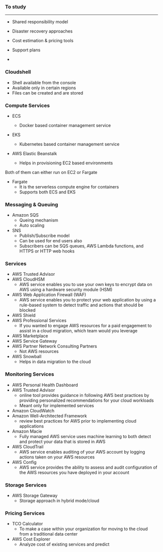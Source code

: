 ### To study
---
- Shared responsibility model
- Disaster recovery approaches
- Cost estimation & pricing tools

- Support plans
-

### Cloudshell
- Shell available from the console
- Available only in certain regions
- Files can be created and are stored

### Compute Services
- ECS 
  - Docker based container management service   
- EKS
  - Kubernetes based container management service 

- AWS Elastic Beanstalk
  - Helps in provisioning EC2 based environments


Both of them can either run on EC2 or Fargate

- Fargate
  - It is the serverless compute engine for containers
  - Supports both ECS and EKS

### Messaging & Queuing
- Amazon SQS
  - Queing mechanism
  - Auto scaling  
- SNS
  - Publish/Subscribe model
  - Can be used for end users also
  - Subscribers can be SQS queues, AWS Lambda functions, and HTTPS or HTTP web hooks

  
### Services
- AWS Trusted Advisor
- AWS CloudHSM
  - AWS service enables you to use your own keys to encrypt data on AWS using a hardware security module (HSM)
- AWS Web Application Firewall (WAF)
  - AWS service enables you to protect your web application by using a rule-based system to detect traffic and actions that should be blocked
- AWS Shield
- AWS Professional Services
  - If you wanted to engage AWS resources for a paid engagement to assist in a cloud migration, which team would you leverage  
- AWS Marketplace
- AWS Service Gateway
- AWS Partner Network Consulting Partners
    - Not AWS resources  
- AWS Snowball
    - Helps in data migration to the cloud




### Monitoring Services
- AWS Personal Health Dashboard
- AWS Trusted Advisor
    - online tool provides guidance in following AWS best practices by providing personalized recommendations for your cloud workloads
    - Meant only for implemented services
- Amazon CloudWatch
- Amazon Well-Architected Framework
    -  review best practices for AWS prior to implementing cloud applications
- Amazon Macie
    - Fully managed AWS service uses machine learning to both detect and protect your data that is stored in AWS
- AWS CloudTrail
    - AWS service enables auditing of your AWS account by logging actions taken on your AWS resources
- AWS Config
    -   AWS service provides the ability to assess and audit configuration of the AWS resources you have deployed in your account

### Storage Services
- AWS Storage Gateway
  - Storage approach in hybrid mode/cloud

### Pricing Services
- TCO Calculator
  - To make a case within your organization for moving to the cloud from a traditional data center
- AWS Cost Explorer
  - Analyze cost of existing services and predict  
